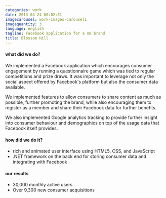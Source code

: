 ```yaml
---
categories: work
date: 2013-04-24 00:02:31
imagecarousel: work-images-carousel1
imagequantity: 3
language: english
tagline: Facebook application for a UK brand
title: Blossom Hill
---
```


#### what did we do?
We implemented a Facebook application which encourages consumer engagement by running a questionnaire game which was tied to regular competitions and prize draws. It was important to leverage not only the social aspect offered by Facebook's platform but also the consumer data available.

We implemented features to allow consumers to share content as much as possible, further promoting the brand, while also encouraging them to register as a member and share their Facebook data for further benefits. 

We also implemented Google analytics tracking to provide further insight into consumer behaviour and demographics on top of the usage data that Facebook itself provides.

#### how did we do it?
* rich and animated user interface using HTML5, CSS, and JavaScript
* .NET framework on the back end for storing consumer data and integrating with Facebook

#### our results
* 30,000 monthly active users
* Over 9,300 new consumer acquisitions
